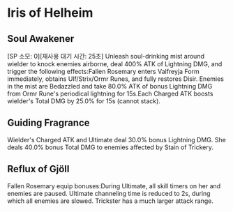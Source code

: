 # Iris of Helheim

## Soul Awakener

[SP 소모: 0][재사용 대기 시간: 25초] Unleash soul-drinking mist around wielder to knock enemies airborne, deal 400% ATK of Lightning DMG, and trigger the following effects:Fallen Rosemary enters Valfreyja Form immediately, obtains Ulf/Strix/Ormr Runes, and fully restores Disir.
Enemies in the mist are Bedazzled and take 80.0% ATK of bonus Lightning DMG from Ormr Rune's periodical lightning for 15s.Each Charged ATK boosts wielder's Total DMG by 25.0% for 15s (cannot stack).

## Guiding Fragrance

Wielder's Charged ATK and Ultimate deal 30.0% bonus Lightning DMG. She deals 40.0% bonus Total DMG to enemies affected by Stain of Trickery.

## Reflux of Gjöll

Fallen Rosemary equip bonuses:During Ultimate, all skill timers on her and enemies are paused.
Ultimate channeling time is reduced to 2s, during which all enemies are slowed. Trickster has a much larger attack range.
